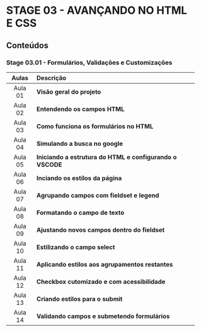 # STAGE 03 - AVANÇANDO NO HTML E CSS

## Conteúdos

### Stage 03.01 - Formulários, Validações e Customizações

|  Aulas  | Descrição                                                 |
| :-----: | :-------------------------------------------------------- |
| Aula 01 | **Visão geral do projeto**                                |
| Aula 02 | **Entendendo os campos HTML**                             |
| Aula 03 | **Como funciona os formulários no HTML**                  |
| Aula 04 | **Simulando a busca no google**                           |
| Aula 05 | **Iniciando a estrutura do HTML e configurando o VSCODE** |
| Aula 06 | **Inciando os estilos da página**                         |
| Aula 07 | **Agrupando campos com fieldset e legend**                |
| Aula 08 | **Formatando o campo de texto**                           |
| Aula 09 | **Ajustando novos campos dentro do fieldset**             |
| Aula 10 | **Estilizando o campo select**                            |
| Aula 11 | **Aplicando estilos aos agrupamentos restantes**          |
| Aula 12 | **Checkbox cutomizado e com acessibilidade**              |
| Aula 13 | **Criando estilos para o submit**                         |
| Aula 14 | **Validando campos e submetendo formulários**             |

<!-- ### Stage 03.02 - Responsividade

|  Aulas  | Descrição                         |
| :-----: | :-------------------------------- |
| Aula 01 | **O que é programação**           |
| Aula 02 | **Logica de programação**         |
| Aula 03 | **O que é e como funciona a web** |
| Aula 04 | **Front-end vs Back-end**         |

### Stage 03.03 - Avançando no CSS -->

